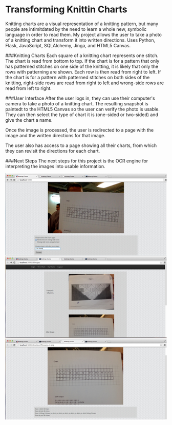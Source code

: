 Transforming Knittin Charts
=======

Knitting charts are a visual representation of a knitting pattern, but many people are intimitdated by the need to learn a whole new, symbolic language in order to read them.  My project allows the user to take a photo of a knitting chart and transform it into written directions.  Uses Python, Flask, JavaScript, SQLAlchemy, Jinga, and HTML5 Canvas.

###Knitting Charts
Each square of a knitting chart represents one stitch.  The chart is read from bottom to top.  If the chart is for a pattern that only has patterned stitches on one side of the knitting, it is likely that only the rows with patterning are shown.  Each row is then read from right to left.  If the chart is for a pattern with patterned stitches on both sides of the knitting, right-side rows are read from right to left and wrong-side rows are read from left to right.

###User Interface
After the user logs in, they can use their computer's camera to take a photo of a knitting chart.  The resulting snapshot is paintedt to the HTML5 Canvas so the user can verify the photo is usable.  They can then select the type of chart it is (one-sided or two-sided) and give the chart a name.

Once the image is processed, the user is redirected to a page with the image and the written directions for that image.

The user also has access to a page showing all their charts, from which they can revisit the directions for each chart.

###Next Steps
The next steps for this project is the OCR engine for interpreting the images into usable information.


![Alt text](screenshots/new_chart_form.jpg "Screenshot of the new chart form")
![Alt text](screenshots/charts_view.jpg "Screenshot of the user's charts")
![Alt text](screenshots/directions_view.jpg "Screenshot of the directions page")
